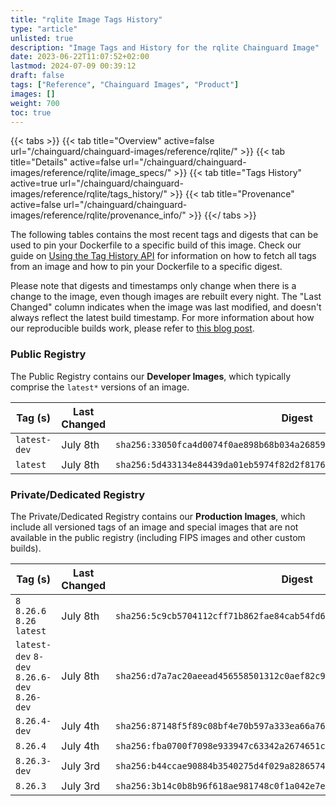 ```yaml
---
title: "rqlite Image Tags History"
type: "article"
unlisted: true
description: "Image Tags and History for the rqlite Chainguard Image"
date: 2023-06-22T11:07:52+02:00
lastmod: 2024-07-09 00:39:12
draft: false
tags: ["Reference", "Chainguard Images", "Product"]
images: []
weight: 700
toc: true
---
```


{{< tabs >}}
{{< tab title="Overview" active=false url="/chainguard/chainguard-images/reference/rqlite/" >}}
{{< tab title="Details" active=false url="/chainguard/chainguard-images/reference/rqlite/image_specs/" >}}
{{< tab title="Tags History" active=true url="/chainguard/chainguard-images/reference/rqlite/tags_history/" >}}
{{< tab title="Provenance" active=false url="/chainguard/chainguard-images/reference/rqlite/provenance_info/" >}}
{{</ tabs >}}

The following tables contains the most recent tags and digests that can be used to pin your Dockerfile to a specific build of this image. Check our guide on [Using the Tag History API](/chainguard/chainguard-images/using-the-tag-history-api/) for information on how to fetch all tags from an image and how to pin your Dockerfile to a specific digest.

Please note that digests and timestamps only change when there is a change to the image, even though images are rebuilt every night. The "Last Changed" column indicates when the image was last modified, and doesn't always reflect the latest build timestamp. For more information about how our reproducible builds work, please refer to [this blog post](https://www.chainguard.dev/unchained/reproducing-chainguards-reproducible-image-builds).

### Public Registry
The Public Registry contains our **Developer Images**, which typically comprise the `latest*` versions of an image.

| Tag (s)       | Last Changed | Digest                                                                    |
|---------------|--------------|---------------------------------------------------------------------------|
|  `latest-dev` | July 8th     | `sha256:33050fca4d0074f0ae898b68b034a26859d4ad24797399300d110c5105e82bd9` |
|  `latest`     | July 8th     | `sha256:5d433134e84439da01eb5974f82d2f8176ef3aec56a18ea8f9b153c2b489ef95` |


### Private/Dedicated Registry
The Private/Dedicated Registry contains our **Production Images**, which include all versioned tags of an image and special images that are not available in the public registry (including FIPS images and other custom builds).

| Tag (s)                                       | Last Changed | Digest                                                                    |
|-----------------------------------------------|--------------|---------------------------------------------------------------------------|
|  `8` `8.26.6` `8.26` `latest`                 | July 8th     | `sha256:5c9cb5704112cff71b862fae84cab54fd6d9771ab4d46b00ed708855dd2bde7c` |
|  `latest-dev` `8-dev` `8.26.6-dev` `8.26-dev` | July 8th     | `sha256:d7a7ac20aeead456558501312c0aef82c9f5b34eb5f06906616d0dbd0d41c117` |
|  `8.26.4-dev`                                 | July 4th     | `sha256:87148f5f89c08bf4e70b597a333ea66a76d45d6337143e1ed60c881674ff848b` |
|  `8.26.4`                                     | July 4th     | `sha256:fba0700f7098e933947c63342a2674651ccf7511d42f47785d8d8b079c0642b5` |
|  `8.26.3-dev`                                 | July 3rd     | `sha256:b44ccae90884b3540275d4f029a828657456b90bfeef49b7fabea5c8cdfadc01` |
|  `8.26.3`                                     | July 3rd     | `sha256:3b14c0b8b96f618ae981748c0f1a042e7e467e664a6ae5119aeb108e5235e072` |

